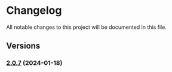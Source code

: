 # Changelog

All notable changes to this project will be documented in this file.

## Versions

### [2.0.7](https://github.com/expr-solver/config-extends/compare/v2.0.6...v2.0.7) (2024-01-18)
